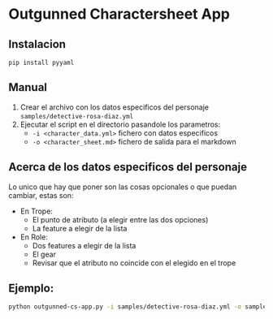 # Outgunned Charactersheet App

## Instalacion

`pip install pyyaml`

## Manual

1. Crear el archivo con los datos especificos del personaje `samples/detective-rosa-diaz.yml`
2. Ejecutar el script en el directorio pasandole los parametros:
    * `-i <character_data.yml>` fichero con datos especificos
    * `-o <character_sheet.md>` fichero de salida para el markdown

## Acerca de los datos especificos del personaje

Lo unico que hay que poner son las cosas opcionales o que puedan cambiar, estas son:

* En Trope:
    * El punto de atributo (a elegir entre las dos opciones)
    * La feature a elegir de la lista
* En Role:
    * Dos features a elegir de la lista
    * El gear
    * Revisar que el atributo no coincide con el elegido en el trope

## Ejemplo:

```bash
python outgunned-cs-app.py -i samples/detective-rosa-diaz.yml -o samples/detective-rosa-diaz.md
```

